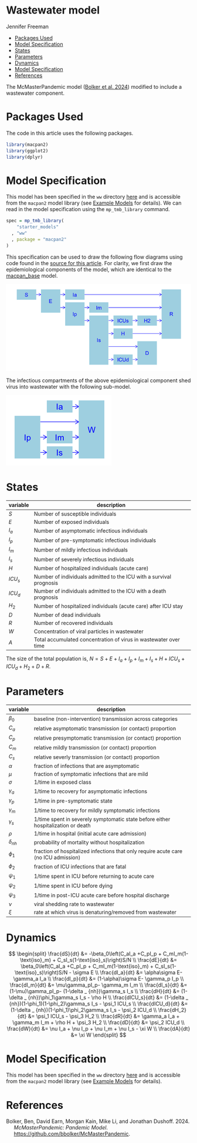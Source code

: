 Wastewater model
================
Jennifer Freeman

-   <a href="#packages-used" id="toc-packages-used">Packages Used</a>
-   <a href="#model-specification" id="toc-model-specification">Model
    Specification</a>
-   <a href="#states" id="toc-states">States</a>
-   <a href="#parameters" id="toc-parameters">Parameters</a>
-   <a href="#dynamics" id="toc-dynamics">Dynamics</a>
-   <a href="#model-specification-1" id="toc-model-specification-1">Model
    Specification</a>
-   <a href="#references" id="toc-references">References</a>

The McMasterPandemic model ([Bolker et al. 2024](#ref-macpan)) modified
to include a wastewater component.

# Packages Used

The code in this article uses the following packages.

``` r
library(macpan2)
library(ggplot2)
library(dplyr)
```

# Model Specification

This model has been specified in the `ww` directory
[here](https://github.com/canmod/macpan2/blob/main/inst/starter_models/ww/tmb.R)
and is accessible from the `macpan2` model library (see [Example
Models](https://canmod.github.io/macpan2/articles/example_models.html)
for details). We can read in the model specification using the
`mp_tmb_library` command.

``` r
spec = mp_tmb_library(
    "starter_models"
  , "ww"
  , package = "macpan2"
)
```

This specification can be used to draw the following flow diagrams using
code found in the [source for this
article](https://github.com/canmod/macpan2/blob/main/inst/starter_models/ww/README.Rmd).
For clarity, we first draw the epidemiological components of the model,
which are identical to the
[macpan_base](https://github.com/canmod/macpan2/tree/main/inst/starter_models/macpan_base)
model.

![](./figures/diagram-1.png)<!-- -->

The infectious compartments of the above epidemiological component shed
virus into wastewater with the following sub-model.

![](./figures/diagram_shedding-1.png)<!-- -->

# States

| variable | description                                                         |
|----------|---------------------------------------------------------------------|
| $S$      | Number of susceptible individuals                                   |
| $E$      | Number of exposed individuals                                       |
| $I_a$    | Number of asymptomatic infectious individuals                       |
| $I_p$    | Number of pre-symptomatic infectious individuals                    |
| $I_m$    | Number of mildly infectious individuals                             |
| $I_s$    | Number of severely infectious individuals                           |
| $H$      | Number of hospitalized individuals (acute care)                     |
| $ICU_s$  | Number of individuals admitted to the ICU with a survival prognosis |
| $ICU_d$  | Number of individuals admitted to the ICU with a death prognosis    |
| $H_2$    | Number of hospitalized individuals (acute care) after ICU stay      |
| $D$      | Number of dead individuals                                          |
| $R$      | Number of recovered individuals                                     |
| $W$      | Concentration of viral particles in wastewater                      |
| $A$      | Total accumulated concentration of virus in wastewater over time    |

The size of the total population is,
$N = S + E + I_a + I_p + I_m + I_s + H + ICU_s + ICU_d + H_2 + D + R$.

# Parameters

| variable      | description                                                                         |
|---------------|-------------------------------------------------------------------------------------|
| $\beta_0$     | baseline (non-intervention) transmission across categories                          |
| $C_a$         | relative asymptomatic transmission (or contact) proportion                          |
| $C_p$         | relative presymptomatic transmission (or contact) proportion                        |
| $C_m$         | relative mildly transmission (or contact) proportion                                |
| $C_s$         | relative severly transmission (or contact) proportion                               |
| $\alpha$      | fraction of infections that are asymptomatic                                        |
| $\mu$         | fraction of symptomatic infections that are mild                                    |
| $\sigma$      | 1/time in exposed class                                                             |
| $\gamma_a$    | 1/time to recovery for asymptomatic infections                                      |
| $\gamma_p$    | 1/time in pre-symptomatic state                                                     |
| $\gamma_m$    | 1/time to recovery for mildly symptomatic infections                                |
| $\gamma_s$    | 1/time spent in severely symptomatic state before either hospitalization or death   |
| $\rho$        | 1/time in hospital (initial acute care admission)                                   |
| $\delta_{nh}$ | probability of mortality without hospitalization                                    |
| $\phi_1$      | fraction of hospitalized infections that only require acute care (no ICU admission) |
| $\phi_2$      | fraction of ICU infections that are fatal                                           |
| $\psi_1$      | 1/time spent in ICU before returning to acute care                                  |
| $\psi_2$      | 1/time spent in ICU before dying                                                    |
| $\psi_3$      | 1/time in post-ICU acute care before hospital discharge                             |
| $\nu$         | viral shedding rate to wastewater                                                   |
| $\xi$         | rate at which virus is denaturing/removed from wastewater                           |

# Dynamics

<!-- nb. do not remove the spaces in `\delta _ {nh}`. https://github.com/github/markup/issues/1575 -->

$$
\begin{split}
\frac{dS}{dt} &= -\beta_0\left(C_aI_a +C_pI_p + C_mI_m(1-\text{iso}_m) + C_sI_s(1-\text{iso}_s)\right)S/N \\
\frac{dE}{dt} &= \beta_0\left(C_aI_a +C_pI_p + C_mI_m(1-\text{iso}_m) + C_sI_s(1-\text{iso}_s)\right)S/N - \sigma E \\
\frac{dI_a}{dt} &= \alpha\sigma E- \gamma_a I_a \\
\frac{dI_p}{dt} &= (1-\alpha)\sigma E- \gamma_p I_p \\
\frac{dI_m}{dt} &= \mu\gamma_pI_p- \gamma_m I_m \\
\frac{dI_s}{dt} &= (1-\mu)\gamma_pI_p- (1-\delta _ {nh})\gamma_s I_s \\
\frac{dH}{dt} &= (1-\delta _ {nh})\phi_1\gamma_s I_s - \rho H  \\
\frac{dICU_s}{dt} &= (1-\delta _ {nh})(1-\phi_1)(1-\phi_2)\gamma_s I_s - \psi_1 ICU_s \\
\frac{dICU_d}{dt} &= (1-\delta _ {nh})(1-\phi_1)\phi_2\gamma_s I_s - \psi_2 ICU_d \\
\frac{dH_2}{dt} &= \psi_1 ICU_s - \psi_3 H_2  \\
\frac{dR}{dt} &= \gamma_a I_a + \gamma_m I_m + \rho H + \psi_3 H_2 \\
\frac{dD}{dt} &=  \psi_2 ICU_d \\
\frac{dW}{dt} &= \nu I_a + \nu I_p + \nu I_m + \nu I_s - \xi W \\
\frac{dA}{dt} &= \xi W
\end{split}
$$

# Model Specification

This model has been specified in the `ww` directory
[here](https://github.com/canmod/macpan2/blob/main/inst/starter_models/ww/tmb.R)
and is accessible from the `macpan2` model library (see [Example
Models](https://canmod.github.io/macpan2/articles/example_models.html)
for details).

# References

<div id="refs" class="references csl-bib-body hanging-indent">

<div id="ref-macpan" class="csl-entry">

Bolker, Ben, David Earn, Morgan Kain, Mike Li, and Jonathan Dushoff.
2024. *McMasterPandemic: Pandemic Model*.
<https://github.com/bbolker/McMasterPandemic>.

</div>

</div>
